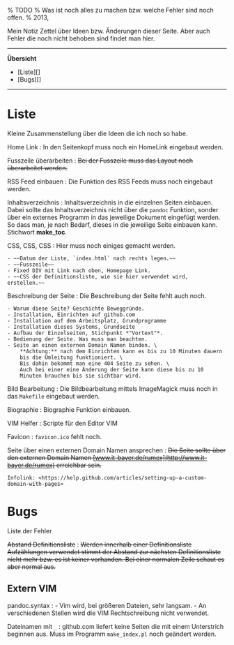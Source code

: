 % TODO
% Was ist noch alles zu machen bzw. welche Fehler sind noch offen.
% 2013, 

<!--

# TODO

-->

Mein Notiz Zettel über Ideen bzw. Änderungen dieser Seite.
Aber auch Fehler die noch nicht behoben sind findet man hier.

<!-- schnipp -->

---------------------------------------------------------------

**Übersicht**

* [Liste][]
* [Bugs][]

---------------------------------------------------------------


# Liste

Kleine Zusammenstellung über die Ideen die ich noch so habe.

Home Link
:	In den Seitenkopf muss noch ein HomeLink eingebaut werden.

Fusszeile überarbeiten
:	~~Bei der Fusszeile muss das Layout noch überarbeitet werden.~~

RSS Feed einbauen
:	Die Funktion des RSS Feeds muss noch eingebaut werden.

Inhaltsverzeichnis
:	Inhaltsverzeichnis in die einzelnen Seiten einbauen.
	Dabei sollte das Inhaltsverzeichnis nicht über die `pandoc` Funktion,
	sonder über ein externes Programm in das jeweilige Dokument eingefügt werden.
	So dass man, je nach Bedarf, dieses in die jeweilige Seite einbauen kann. Stichwort **make_toc**.

CSS, CSS, CSS
:	Hier muss noch einiges gemacht werden.
	
	- ~~Datum der Liste, `index.html` nach rechts legen.~~
	- ~~Fusszeile~~
	- Fixed DIV mit Link nach oben, Homepage Link.
	- ~~CSS der Definitionsliste, wie sie hier verwendet wird, erstellen.~~

Beschreibung der Seite
:	Die Beschreibung der Seite fehlt auch noch.
	
	- Warum diese Seite? Geschichte Beweggründe.
	- Installation, Einrichten auf github.com
	- Installation auf dem Arbeitsplatz, Grundprogramme
	- Installation dieses Systems, Grundseite
	- Aufbau der Einzelseiten, Stichpunkt *"Vortext"*.
	- Bedienung der Seite. Was muss man beachten.
	- Seite an einen externen Domain Namen binden. \
		**Achtung:** nach dem Einrichten kann es bis zu 10 Minuten dauern
		bis die Umleitung funktioniert. \
		Bis dahin bekommt man eine 404 Seite zu sehen. \
		Auch bei einer eine Änderung der Seite kann diese bis zu 10
		Minuten brauchen bis sie sichtbar wird.

Bild Bearbeitung
:	Die Bildbearbeitung mittels ImageMagick muss noch in das `Makefile` eingebaut werden.

Biographie 
:	Biographie Funktion einbauen.

VIM Helfer
:	Scripte für den Editor VIM

Favicon
:	`favicon.ico` fehlt noch.


Seite über einen externen Domain Namen ansprechen
:	~~Die Seite sollte über den externen Domain Namen
	[www.it-bayer.de/rumex](http://www.it-bayer.de/rumex)
	erreichbar sein.~~

	Infolink: <https://help.github.com/articles/setting-up-a-custom-domain-with-pages>




# Bugs

Liste der Fehler 


~~Abstand Definitionsliste~~
:	~~Werden innerhalb einer Definitionsliste Aufzählungen verwendet
	stimmt der Abstand zur nächsten Definitionsliste nicht mehr
	bzw. es ist keiner vorhanden.
	Bei einer normalen Zeile schaut es aber normal aus.~~

## Extern VIM

pandoc.syntax
:	- Vim wird, bei größeren Dateien, sehr langsam.
	- An verschiedenen Stellen wird die VIM Rechtschreibung nicht verwendet.

Dateinamen mit `_`
:	github.com liefert keine Seiten die mit einem Unterstrich beginnen aus.
	Muss im Programm `make_index.pl` noch geändert werden.
